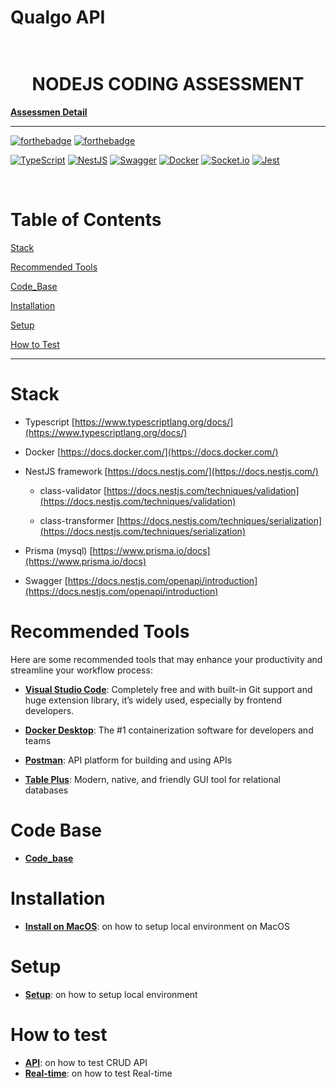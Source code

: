# Qualgo API
<h1 align="center">
  <br>
  NODEJS CODING ASSESSMENT
  <br>
</h1>

[**Assessmen Detail**](./backend-nodejs-coding-assessment.md)

---

[![forthebadge](https://forthebadge.com/images/badges/code-done-bugs-none.svg)](https://forthebadge.com)
[![forthebadge](https://forthebadge.com/images/badges/built-with-love.svg)](https://forthebadge.com)

[![TypeScript](https://img.shields.io/badge/typescript-%23007ACC.svg?style=for-the-badge&logo=typescript&logoColor=white)](https://github.com/Ileriayo/markdown-badges)
[![NestJS](https://img.shields.io/badge/nestjs-%23E0234E.svg?style=for-the-badge&logo=nestjs&logoColor=white)](https://github.com/Ileriayo/markdown-badges)
[![Swagger](https://img.shields.io/badge/-Swagger-%23Clojure?style=for-the-badge&logo=swagger&logoColor=white)](https://github.com/Ileriayo/markdown-badges)
[![Docker](https://img.shields.io/badge/docker-%230db7ed.svg?style=for-the-badge&logo=docker&logoColor=white)](https://github.com/Ileriayo/markdown-badges)
[![Socket.io](https://img.shields.io/badge/Socket.io-black?style=for-the-badge&logo=socket.io&badgeColor=010101)](https://github.com/Ileriayo/markdown-badges)
[![Jest](https://img.shields.io/badge/-jest-%23C21325?style=for-the-badge&logo=jest&logoColor=white)](https://github.com/Ileriayo/markdown-badges)

&nbsp;

# Table of Contents

[Stack](#stacks)

[Recommended Tools](#recommended-tools)

[Code_Base](#recommended-tools)

[Installation](#installation)

[Setup](#setup)

[How to Test](#how-to-test)

---

# Stack

- Typescript [https://www.typescriptlang.org/docs/](https://www.typescriptlang.org/docs/)

- Docker [https://docs.docker.com/](https://docs.docker.com/)

- NestJS framework [https://docs.nestjs.com/](https://docs.nestjs.com/)

  - class-validator [https://docs.nestjs.com/techniques/validation](https://docs.nestjs.com/techniques/validation)

  - class-transformer [https://docs.nestjs.com/techniques/serialization](https://docs.nestjs.com/techniques/serialization)

- Prisma (mysql) [https://www.prisma.io/docs](https://www.prisma.io/docs)

- Swagger [https://docs.nestjs.com/openapi/introduction](https://docs.nestjs.com/openapi/introduction)

  

# Recommended Tools

Here are some recommended tools that may enhance your productivity and streamline your workflow process:

- [**Visual Studio Code**](https://code.visualstudio.com/): Completely free and with built-in Git support and huge extension library, it’s widely used, especially by frontend developers.

- [**Docker Desktop**](https://www.docker.com/products/docker-desktop/): The #1 containerization software for developers and teams

- [**Postman**](https://www.postman.com/): API platform for building and using APIs

- [**Table Plus**](https://tableplus.com/): Modern, native, and friendly GUI tool for relational databases



# Code Base

- [**Code_base**](docs/code_base.md)


# Installation

- [**Install on MacOS**](docs/macos.md): on how to setup local environment on MacOS



# Setup

- [**Setup**](docs/setup.md): on how to setup local environment



# How to test

- [**API**](docs/test/crud-api-testing.md): on how to test CRUD API
- [**Real-time**](docs/test/real-time-testing.md): on how to test Real-time


